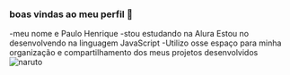 ### boas vindas ao meu perfil 💙 
-meu nome e Paulo Henrique
-stou estudando na Alura Estou no desenvolvendo na linguagem JavaScript
-Utilizo osse espaço para minha organização e compartilhamento dos meus projetos desenvolvidos
![naruto]()
